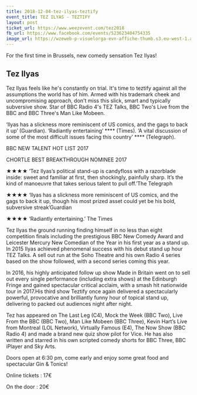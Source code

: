 ```yaml
---
title: 2018-12-04-tez-ilyas-teztify
event_title: TEZ ILYAS - TEZTIFY
layout: post
ticket_url: https://www.weezevent.com/tez2018
fb_url: https://www.facebook.com/events/523623404754335
image_url: https://wzeweb-p-visuelorga-evn-affiche-thumb.s3.eu-west-1.amazonaws.com/affiche_372346.thumb53700.1535801687.jpg
---
```

For the first time in Brussels, new comedy sensation Tez Ilyas!

## Tez Ilyas
Tez Ilyas feels like he's constantly on trial. It's time to teztify against all the assumptions the world has of him. Armed with his trademark cheek and uncompromising approach, don't miss this slick, smart and typically subversive show. Star of BBC Radio 4's TEZ Talks, BBC Two's Live from the BBC and BBC Three's Man Like Mobeen.

‘Ilyas has a slickness more reminiscent of US comics, and the gags to back it up’ (Guardian). ‘Radiantly entertaining’ **** (Times). ‘A vital discussion of some of the most difficult issues facing this country’ **** (Telegraph).

BBC NEW TALENT HOT LIST 2017

CHORTLE BEST BREAKTHROUGH NOMINEE 2017

★★★★ ‘Tez Ilyas’s political stand-up is candyfloss with a razorblade inside: sweet and familiar at first, then shockingly, painfully sharp. It’s the kind of manoeuvre that takes serious talent to pull off.’The Telegraph

★★★★ ‘Ilyas has a slickness more reminiscent of US comics, and the gags to back it up, though his most prized asset could yet be his bold, subversive streak’Guardian

★★★★ ‘Radiantly entertaining.’ The Times

Tez Ilyas the ground running finding himself in no less than eight competition finals including the prestigious BBC New Comedy Award and Leicester Mercury New Comedian of the Year in his first year as a stand up. In 2015 Ilyas achieved phenomenal success with his debut stand up hour TEZ Talks. A sell out run at the Soho Theatre and his own Radio 4 series based on the show followed, with a second series coming this year.

In 2016, his highly anticipated follow up show Made in Britain went on to sell out every single performance (including extra shows) at the Edinburgh Fringe and gained spectacular critical acclaim, with a smash hit nationwide tour in 2017.His third show Teztify once again delivered a spectacularly powerful, provocative and brilliantly funny hour of topical stand up, delivering to packed out audiences night after night.

Tez has appeared on The Last Leg (C4), Mock the Week (BBC Two), Live From the BBC (BBC Two), Man Like Mobeen (BBC Three), Kevin Hart’s Live from Montreal (LOL Network), Virtually Famous (E4), The Now Show (BBC Radio 4) and made a brand new quiz show pilot for Vice. He has also written and starred in his own scripted comedy shorts for BBC Three, BBC iPlayer and Sky Arts.

Doors open at 6:30 pm, come early and enjoy some great food and spectacular Gin & Tonics!

Online tickets : 17€

On the door : 20€
